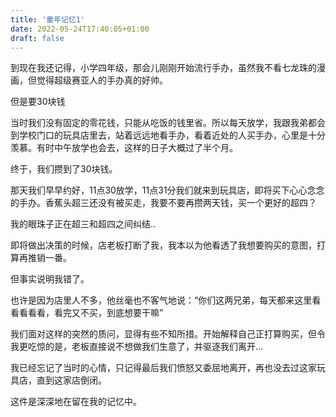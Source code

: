 ```yaml
---
title: '童年记忆1'
date: 2022-05-24T17:40:05+01:00
draft: false
---
```




到现在我还记得，小学四年级，那会儿刚刚开始流行手办，虽然我不看七龙珠的漫画，但觉得超级赛亚人的手办真的好帅。



但是要30块钱



当时我们没有固定的零花钱，只能从吃饭的钱里省。所以每天放学，我跟我弟都会到学校门口的玩具店里去，站着远远地看手办，看着近处的人买手办，心里是十分羡慕。有时中午放学也会去，这样的日子大概过了半个月。



终于，我们攒到了30块钱。

那天我们早早约好，11点30放学，11点31分我们就来到玩具店，即将买下心心念念的手办。香蕉头超三还没有被买走，我要不要再攒两天钱，买一个更好的超四？

我的眼珠子正在超三和超四之间纠结..



即将做出决策的时候，店老板打断了我，我本以为他看透了我想要购买的意图，打算再推销一番。



但事实说明我错了。

也许是因为店里人不多，他丝毫也不客气地说：“你们这两兄弟，每天都来这里看看看看看，看完又不买，到底想要干嘛”



我们面对这样的突然的质问，显得有些不知所措。开始解释自己正打算购买，但令我更吃惊的是，老板直接说不想做我们生意了，并驱逐我们离开...



我已经忘记了当时的心情，只记得最后我们愤怒又委屈地离开，再也没去过这家玩具店，直到这家店倒闭。



这件是深深地在留在我的记忆中。
